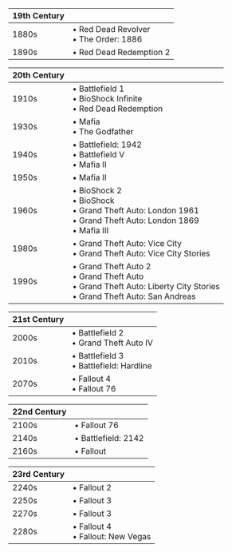 |19th Century||
|---|---|
1880s | • Red Dead Revolver<br/>• The Order: 1886 
1890s | • Red Dead Redemption 2

|20th Century||
|---|---|
1910s | • Battlefield 1<br/>• BioShock Infinite<br/>• Red Dead Redemption 
1930s | • Mafia<br/>• The Godfather 
1940s | • Battlefield: 1942<br/>• Battlefield V<br/>• Mafia II
1950s | • Mafia II 
1960s | • BioShock 2<br/>• BioShock<br/>• Grand Theft Auto: London 1961<br/>• Grand Theft Auto: London 1869<br/>• Mafia III 
1980s | • Grand Theft Auto: Vice City<br/>• Grand Theft Auto: Vice City Stories 
1990s | • Grand Theft Auto 2<br/>• Grand Theft Auto<br/>• Grand Theft Auto: Liberty City Stories<br/>• Grand Theft Auto: San Andreas 

|21st Century||
|---|---|
2000s | • Battlefield 2<br/>• Grand Theft Auto IV 
2010s | • Battlefield 3<br/>• Battlefield: Hardline 
2070s | • Fallout 4<br/>• Fallout 76

|22nd Century||
|---|---|
2100s | • Fallout 76
2140s | • Battlefield: 2142 
2160s | • Fallout 

|23rd Century||
|---|---|
2240s | • Fallout 2
2250s | • Fallout 3 
2270s | • Fallout 3
2280s | • Fallout 4<br/>• Fallout: New Vegas

